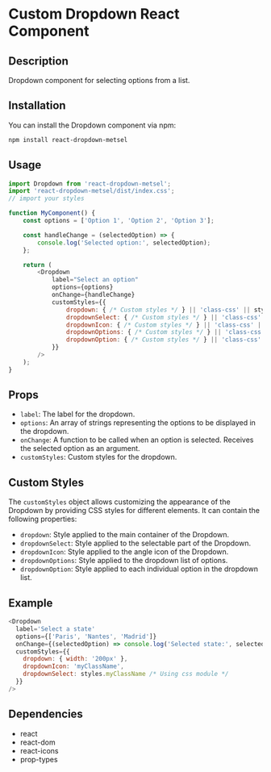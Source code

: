 # Custom Dropdown React Component

## Description

Dropdown component for selecting options from a list.

## Installation

You can install the Dropdown component via npm:

```bash
npm install react-dropdown-metsel
```

## Usage

```javascript
import Dropdown from 'react-dropdown-metsel';
import 'react-dropdown-metsel/dist/index.css'; 
// import your styles

function MyComponent() {
    const options = ['Option 1', 'Option 2', 'Option 3'];

    const handleChange = (selectedOption) => {
        console.log('Selected option:', selectedOption);
    };

    return (
        <Dropdown
            label="Select an option"
            options={options}
            onChange={handleChange}
            customStyles={{
                dropdown: { /* Custom styles */ } || 'class-css' || styles.classCssModule,
                dropdownSelect: { /* Custom styles */ } || 'class-css' || styles.classCssModule,
                dropdownIcon: { /* Custom styles */ } || 'class-css' || styles.classCssModule,
                dropdownOptions: { /* Custom styles */ } || 'class-css' || styles.classCssModule,
                dropdownOption: { /* Custom styles */ } || 'class-css' || styles.classCssModule
            }}
        />
    );
}
```

## Props

- `label`: The label for the dropdown.
- `options`: An array of strings representing the options to be displayed in the dropdown.
- `onChange`: A function to be called when an option is selected. Receives the selected option as an argument.
- `customStyles`: Custom styles for the dropdown.

## Custom Styles

The `customStyles` object allows customizing the appearance of the Dropdown by providing CSS styles for different elements. It can contain the following properties:

- `dropdown`: Style applied to the main container of the Dropdown.
- `dropdownSelect`: Style applied to the selectable part of the Dropdown.
- `dropdownIcon`: Style applied to the angle icon of the Dropdown.
- `dropdownOptions`: Style applied to the dropdown list of options.
- `dropdownOption`: Style applied to each individual option in the dropdown list.


## Example

```javascript
<Dropdown
  label='Select a state'
  options={['Paris', 'Nantes', 'Madrid']}
  onChange={(selectedOption) => console.log('Selected state:', selectedOption)}
  customStyles={{
    dropdown: { width: '200px' },
    dropdownIcon: 'myClassName',
    dropdownSelect: styles.myClassName /* Using css module */
  }}
/>
```

## Dependencies

- react
- react-dom
- react-icons
- prop-types